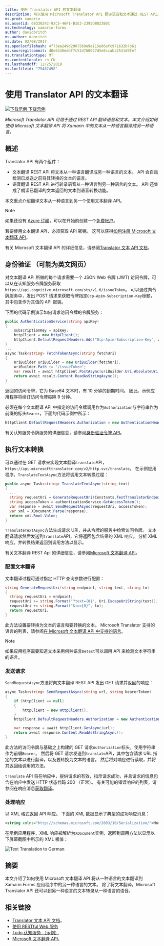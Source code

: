 ```yaml
---
title: 使用 Translator API 的文本翻译
description: 可以使用 Microsoft Translator API 翻译语音和文本通过 REST API。 本文介绍如何使用 Microsoft 文本翻译 API 将文本从一种语言到 Xamarin.Forms 应用程序中的另一个翻译。
ms.prod: xamarin
ms.assetid: 68330242-92C5-46F1-B1E3-2395D8823B0C
ms.technology: xamarin-forms
author: davidbritch
ms.author: dabritch
ms.date: 02/08/2017
ms.openlocfilehash: 4f73ea249d29075b0e9e115e86afc971632b7b61
ms.sourcegitcommit: d0e6436edbf7c52d760027d5e0ccaba2531d9fef
ms.translationtype: MT
ms.contentlocale: zh-CN
ms.lasthandoff: 12/25/2019
ms.locfileid: "75487498"
---
```

# <a name="text-translation-using-the-translator-api"></a>使用 Translator API 的文本翻译

[![下载示例](~/media/shared/download.png) 下载示例](https://docs.microsoft.com/samples/xamarin/xamarin-forms-samples/webservices-todocognitiveservices)

_Microsoft Translator API 可用于通过 REST API 翻译语音和文本。本文介绍如何使用 Microsoft 文本翻译 API 将 Xamarin 中的文本从一种语言翻译成另一种语言。_

## <a name="overview"></a>概述

Translator API 有两个组件：

- 文本翻译 REST API 将文本从一种语言翻译成另一种语言的文本。 API 会自动检测已发送之前将其转换的文本的语言。
- 语音翻译 REST API 进行转录语音从一种语言到另一种语言的文本。 API 还集成了朗读已翻译的文本返回的文本到语音转换功能。

本文重点介绍翻译文本从一种语言到另一个使用文本翻译 API。

> [!NOTE]
> 如果还没有 [Azure 订阅](/azure/guides/developer/azure-developer-guide#understanding-accounts-subscriptions-and-billing)，可以在开始前创建一个[免费帐户](https://aka.ms/azfree-docs-mobileapps)。

若要使用文本翻译 API，必须获取 API 密钥。 这可以获得[如何注册 Microsoft 文本翻译 API](/azure/cognitive-services/translator/translator-text-how-to-signup/)。

有关 Microsoft 文本翻译 API 的详细信息，请参阅[Translator 文本 API 文档](/azure/cognitive-services/translator/)。

## <a name="authentication"></a>身份验证 （可能为英文网页）

对文本翻译 API 所做的每个请求需要一个 JSON Web 令牌 (JWT) 访问令牌，可以从在认知服务令牌服务获取`https://api.cognitive.microsoft.com/sts/v1.0/issueToken`。 可以通过向令牌服务中，发出 POST 请求来获取令牌指定`Ocp-Apim-Subscription-Key`标题，其中包含作为其值的 API 密钥。

下面的代码示例演示如何请求访问令牌的令牌服务：

```csharp
public AuthenticationService(string apiKey)
{
    subscriptionKey = apiKey;
    httpClient = new HttpClient();
    httpClient.DefaultRequestHeaders.Add("Ocp-Apim-Subscription-Key", apiKey);
}
...
async Task<string> FetchTokenAsync(string fetchUri)
{
    UriBuilder uriBuilder = new UriBuilder(fetchUri);
    uriBuilder.Path += "/issueToken";
    var result = await httpClient.PostAsync(uriBuilder.Uri.AbsoluteUri, null);
    return await result.Content.ReadAsStringAsync();
}
```

返回的访问令牌，它为 Base64 文本时，有 10 分钟的到期时间。 因此，示例应用程序将续订访问令牌每隔 9 分钟。

必须在每个文本翻译 API 中指定的访问令牌调用作为`Authorization`与字符串作为前缀的标头`Bearer`，下面的代码示例中所示：

```csharp
httpClient.DefaultRequestHeaders.Authorization = new AuthenticationHeaderValue("Bearer", bearerToken);
```

有关认知服务令牌服务的详细信息，请参阅[身份验证令牌 API](https://docs.microsofttranslator.com/oauth-token.html)。

## <a name="performing-text-translation"></a>执行文本转换

可以通过在 GET 请求来实现文本翻译`translate`API， `https://api.microsofttranslator.com/v2/http.svc/translate`。 在示例应用程序，`TranslateTextAsync`方法将调用文本转换过程：

```csharp
public async Task<string> TranslateTextAsync(string text)
{
  ...
  string requestUri = GenerateRequestUri(Constants.TextTranslatorEndpoint, text, "en", "de");
  string accessToken = authenticationService.GetAccessToken();
  var response = await SendRequestAsync(requestUri, accessToken);
  var xml = XDocument.Parse(response);
  return xml.Root.Value;
}
```

`TranslateTextAsync`方法生成请求 URI，并从令牌的服务中检索访问令牌。 文本翻译请求然后发送到`translate`API，它将返回包含结果的 XML 响应。 分析 XML 响应，并转换结果返回到调用方法以显示。

有关文本翻译 REST Api 的详细信息，请参阅[Microsoft 文本翻译 API](https://docs.microsofttranslator.com/text-translate.html)。

### <a name="configuring-text-translation"></a>配置文本翻译

文本翻译过程可通过指定 HTTP 查询参数进行配置：

```csharp
string GenerateRequestUri(string endpoint, string text, string to)
{
  string requestUri = endpoint;
  requestUri += string.Format("?text={0}", Uri.EscapeUriString(text));
  requestUri += string.Format("&to={0}", to);
  return requestUri;
}
```

此方法设置要转换为文本的语言和要转换的文本。 Microsoft Translator 支持的语言的列表，请参阅[在 Microsoft 文本翻译 API 中支持的语言](/azure/cognitive-services/translator/languages/)。

> [!NOTE]
> 如果应用程序需要知道文本采用何种语言`Detect`可以调用 API 来检测文本字符串的语言。

### <a name="sending-the-request"></a>发送请求

`SendRequestAsync`方法将向文本翻译 REST API 发出 GET 请求并返回的响应：

```csharp
async Task<string> SendRequestAsync(string url, string bearerToken)
{
    if (httpClient == null)
    {
        httpClient = new HttpClient();
    }
    httpClient.DefaultRequestHeaders.Authorization = new AuthenticationHeaderValue("Bearer", bearerToken);

    var response = await httpClient.GetAsync(url);
    return await response.Content.ReadAsStringAsync();
}
```

此方法的访问令牌与基础之上构建的 GET 请求`Authorization`标头，使用字符串作为前缀`Bearer`。 然后将 GET 请求发送到`translate`API，其中包含请求 URL 指定的文本以进行翻译，以及要转换为文本的语言。 然后将对响应进行读取，并将其返回给调用的方法。

`translate` API 将在响应中，提供请求的有效，指示请求成功，并且请求的信息包含在响应中发送 HTTP 状态代码 200 （正常）。 有关可能的错误响应的列表，请参阅在响应消息[获取翻译](https://docs.microsofttranslator.com/text-translate.html#!/default/get_Translate)。

### <a name="processing-the-response"></a>处理响应

以 XML 格式返回 API 响应。 下面的 XML 数据显示了典型的成功响应消息：

```xml
<string xmlns="http://schemas.microsoft.com/2003/10/Serialization/">Morgen kaufen gehen ein</string>
```

在示例应用程序，XML 响应被解析为`XDocument`实例，返回到调用方法以显示以下屏幕截图中所示的 XML 根值：

![](text-translation-images/text-translation.png "Text Translation to German")

## <a name="summary"></a>摘要

本文介绍了如何使用 Microsoft 文本翻译 API 将从一种语言的文本翻译到 Xamarin.Forms 应用程序中的另一种语言的文本。 除了将文本翻译，Microsoft Translator API 还可以到另一种语言的文本转录从一种语言的语音。

## <a name="related-links"></a>相关链接

- [Translator 文本 API 文档](/azure/cognitive-services/translator/)。
- [使用 RESTful Web 服务](~/xamarin-forms/data-cloud/web-services/rest.md)
- [Todo 认知服务 （示例）](https://docs.microsoft.com/samples/xamarin/xamarin-forms-samples/webservices-todocognitiveservices)
- [Microsoft 文本翻译 API](https://docs.microsofttranslator.com/text-translate.html)。
